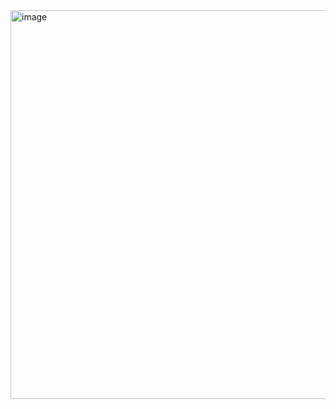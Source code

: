 <img width="1790" height="622" alt="image" src="https://github.com/user-attachments/assets/49a321dc-6873-4957-8f5b-a62525a3dd09" />
